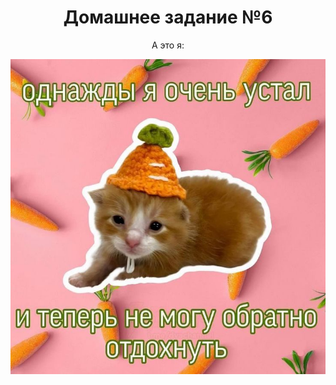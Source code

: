 <div align="center">
  <h1>Домашнее задание №6</h1> 
  <p>А это я:</p>
  <img src="/img/1.jpg" width="900"/>
</div>
